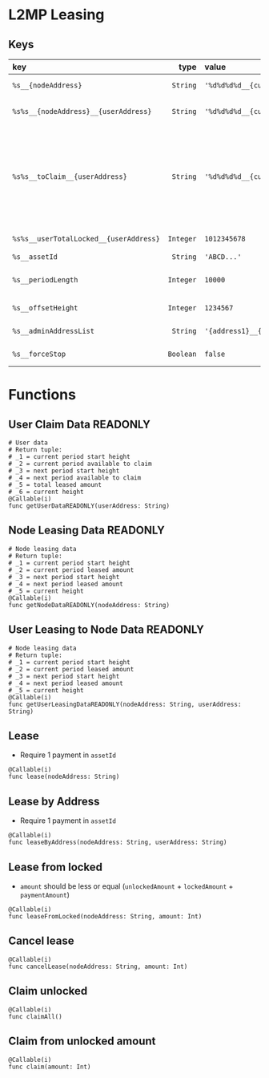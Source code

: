 # L2MP Leasing

## Keys
| key                                    |      type | value                                                                                                | description                                                                                                                                |
| :------------------------------------- | --------: | :--------------------------------------------------------------------------------------------------- | :----------------------------------------------------------------------------------------------------------------------------------------- |
| `%s__{nodeAddress}`                    |  `String` | `'%d%d%d%d__{currentPeriodHeight}__{currentLeasingAmount}__{nextPeriodHeight}__{nextLeasingAmount}'` | `nodeAddress` total leasing data                                                                                                           |
| `%s%s__{nodeAddress}__{userAddress}`   |  `String` | `'%d%d%d%d__{currentPeriodHeight}__{currentLeasingAmount}__{nextPeriodHeight}__{nextLeasingAmount}'` | `userAddress` leasing data for `nodeAddress`                                                                                               |
| `%s%s__toClaim__{userAddress}`         |  `String` | `'%d%d%d%d__{currentPeriodHeight}__{unlockedAmount}__{nextPeriodHeight}__{lockedAmount}'`            | `userAddress` claim and unlock balances. `lockedAmount` is locked until `nextPeriodHeight`. `unlockedAmount` currently available for claim |
| `%s%s__userTotalLocked__{userAddress}` | `Integer` | `1012345678`                                                                                         | `userAddress` total leased                                                                                                                 |
| `%s__assetId`                          |  `String` | `'ABCD...'`                                                                                          | Leasing `AssetId`                                                                                                                          |
| `%s__periodLength`                     | `Integer` | `10000`                                                                                              | Period length in blocks (Default: 10000)                                                                                                   |
| `%s__offsetHeight`                     | `Integer` | `1234567`                                                                                            | First period height                                                                                                                        |
| `%s__adminAddressList`                 |  `String` | `'{address1}__{address2}__...'`                                                                      | List of Admin Addresses                                                                                                                    |
| `%s__forceStop`                        | `Boolean` | `false`                                                                                              | Force stop contract flag                                                                                                                   |

# Functions

## User Claim Data READONLY
```
# User data
# Return tuple:
# _1 = current period start height
# _2 = current period available to claim
# _3 = next period start height
# _4 = next period available to claim
# _5 = total leased amount
# _6 = current height
@Callable(i)
func getUserDataREADONLY(userAddress: String)
```


## Node Leasing Data READONLY
```
# Node leasing data
# Return tuple:
# _1 = current period start height
# _2 = current period leased amount
# _3 = next period start height
# _4 = next period leased amount
# _5 = current height
@Callable(i)
func getNodeDataREADONLY(nodeAddress: String)
```

## User Leasing to Node Data READONLY
```
# Node leasing data
# Return tuple:
# _1 = current period start height
# _2 = current period leased amount
# _3 = next period start height
# _4 = next period leased amount
# _5 = current height
@Callable(i)
func getUserLeasingDataREADONLY(nodeAddress: String, userAddress: String)
```

## Lease
- Require 1 payment in `assetId`
```
@Callable(i)
func lease(nodeAddress: String)
```


## Lease by Address
- Require 1 payment in `assetId`
```
@Callable(i)
func leaseByAddress(nodeAddress: String, userAddress: String)
```


## Lease from locked
- `amount` should be less or equal (`unlockedAmount` + `lockedAmount` + `paymentAmount`)
```
@Callable(i)
func leaseFromLocked(nodeAddress: String, amount: Int)
```


## Cancel lease
```
@Callable(i)
func cancelLease(nodeAddress: String, amount: Int)
```


## Claim unlocked
```
@Callable(i)
func claimAll()
```


## Claim from unlocked amount
```
@Callable(i)
func claim(amount: Int)
```
